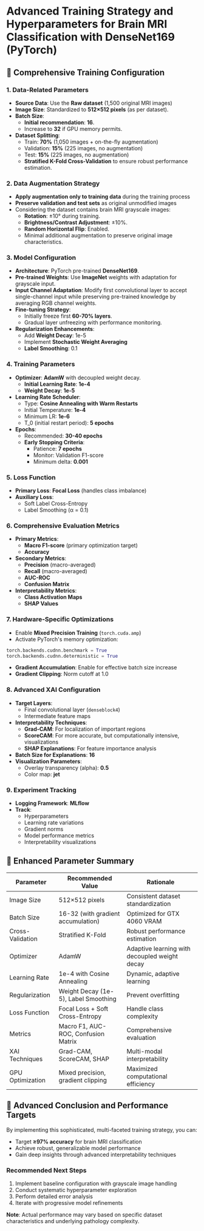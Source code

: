 # Advanced Training Strategy and Hyperparameters for Brain MRI Classification with DenseNet169 (PyTorch)

## 🚀 Comprehensive Training Configuration

### 1. Data-Related Parameters
* **Source Data**: Use the **Raw dataset** (1,500 original MRI images)
* **Image Size**: Standardized to **512×512 pixels** (as per dataset).
* **Batch Size**:
   * **Initial recommendation**: **16**.
   * Increase to **32** if GPU memory permits.
* **Dataset Splitting**:
   * Train: **70%** (1,050 images + on-the-fly augmentation)
   * Validation: **15%** (225 images, no augmentation)
   * Test: **15%** (225 images, no augmentation)
   * **Stratified K-Fold Cross-Validation** to ensure robust performance estimation.

### 2. Data Augmentation Strategy
* **Apply augmentation only to training data** during the training process
* **Preserve validation and test sets** as original unmodified images
* Considering the dataset contains brain MRI grayscale images:
  * **Rotation**: ±10° during training.
  * **Brightness/Contrast Adjustment**: ±10%.
  * **Random Horizontal Flip**: Enabled.
  * Minimal additional augmentation to preserve original image characteristics.

### 3. Model Configuration
* **Architecture**: PyTorch pre-trained **DenseNet169**.
* **Pre-trained Weights**: Use **ImageNet** weights with adaptation for grayscale input.
* **Input Channel Adaptation**: Modify first convolutional layer to accept single-channel input while preserving pre-trained knowledge by averaging RGB channel weights.
* **Fine-tuning Strategy**:
   * Initially freeze first **60-70% layers**.
   * Gradual layer unfreezing with performance monitoring.
* **Regularization Enhancements**:
   * Add **Weight Decay**: 1e-5
   * Implement **Stochastic Weight Averaging**
   * **Label Smoothing**: 0.1

### 4. Training Parameters
* **Optimizer**: **AdamW** with decoupled weight decay.
   * **Initial Learning Rate**: **1e-4**
   * **Weight Decay**: **1e-5**
* **Learning Rate Scheduler**:
   * Type: **Cosine Annealing with Warm Restarts**
   * Initial Temperature: **1e-4**
   * Minimum LR: **1e-6**
   * T_0 (initial restart period): **5 epochs**
* **Epochs**:
   * Recommended: **30-40 epochs**
   * **Early Stopping Criteria**: 
     * Patience: **7 epochs**
     * Monitor: Validation F1-score
     * Minimum delta: **0.001**

### 5. Loss Function
* **Primary Loss**: **Focal Loss** (handles class imbalance)
* **Auxiliary Loss**: 
   * Soft Label Cross-Entropy
   * Label Smoothing (α = 0.1)

### 6. Comprehensive Evaluation Metrics
* **Primary Metrics**:
   * **Macro F1-score** (primary optimization target)
   * **Accuracy**
* **Secondary Metrics**:
   * **Precision** (macro-averaged)
   * **Recall** (macro-averaged)
   * **AUC-ROC**
   * **Confusion Matrix**
* **Interpretability Metrics**:
   * **Class Activation Maps**
   * **SHAP Values**

### 7. Hardware-Specific Optimizations
* Enable **Mixed Precision Training** (`torch.cuda.amp`)
* Activate PyTorch's memory optimization:
```python
torch.backends.cudnn.benchmark = True
torch.backends.cudnn.deterministic = True
```
* **Gradient Accumulation**: Enable for effective batch size increase
* **Gradient Clipping**: Norm cutoff at 1.0

### 8. Advanced XAI Configuration
* **Target Layers**: 
   * Final convolutional layer (`denseblock4`)
   * Intermediate feature maps
* **Interpretability Techniques**:
   * **Grad-CAM**: For localization of important regions
   * **ScoreCAM**: For more accurate, but computationally intensive, visualizations
   * **SHAP Explanations**: For feature importance analysis
* **Batch Size for Explanations**: **16**
* **Visualization Parameters**:
   * Overlay transparency (alpha): **0.5**
   * Color map: **jet**

### 9. Experiment Tracking
* **Logging Framework**: **MLflow**
* **Track**:
   * Hyperparameters
   * Learning rate variations
   * Gradient norms
   * Model performance metrics
   * Interpretability visualizations

## 📝 Enhanced Parameter Summary

| Parameter | Recommended Value | Rationale |
|-----------|-------------------|-----------|
| Image Size | 512×512 pixels | Consistent dataset standardization |
| Batch Size | 16-32 (with gradient accumulation) | Optimized for GTX 4060 VRAM |
| Cross-Validation | Stratified K-Fold | Robust performance estimation |
| Optimizer | AdamW | Adaptive learning with decoupled weight decay |
| Learning Rate | 1e-4 with Cosine Annealing | Dynamic, adaptive learning |
| Regularization | Weight Decay (1e-5), Label Smoothing | Prevent overfitting |
| Loss Function | Focal Loss + Soft Cross-Entropy | Handle class complexity |
| Metrics | Macro F1, AUC-ROC, Confusion Matrix | Comprehensive evaluation |
| XAI Techniques | Grad-CAM, ScoreCAM, SHAP | Multi-modal interpretability |
| GPU Optimization | Mixed precision, gradient clipping | Maximized computational efficiency |

## 📌 Advanced Conclusion and Performance Targets

By implementing this sophisticated, multi-faceted training strategy, you can:
* Target **≥97% accuracy** for brain MRI classification
* Achieve robust, generalizable model performance
* Gain deep insights through advanced interpretability techniques

### Recommended Next Steps
1. Implement baseline configuration with grayscale image handling
2. Conduct systematic hyperparameter exploration
3. Perform detailed error analysis
4. Iterate with progressive model refinements

**Note**: Actual performance may vary based on specific dataset characteristics and underlying pathology complexity.

